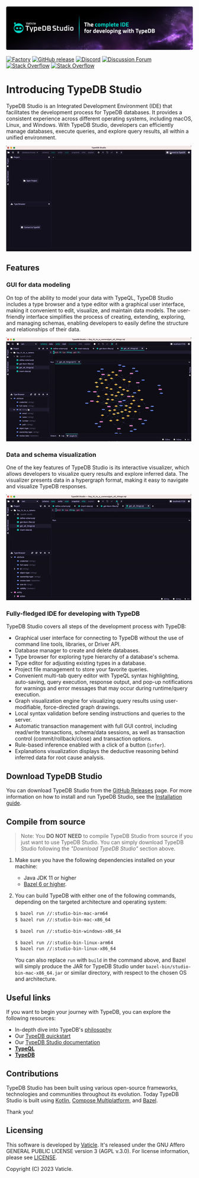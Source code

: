 [![TypeDB Studio](./docs/images/studio_banner.png)](https://typedb.com/docs/typedb/connecting/studio)

[![Factory](https://factory.vaticle.com/api/status/vaticle/typedb-studio/badge.svg)](https://factory.vaticle.com/vaticle/typedb-studio)
[![GitHub release](https://img.shields.io/github/release/vaticle/typedb-studio.svg)](https://github.com/vaticle/typedb-studio/releases/latest)
[![Discord](https://img.shields.io/discord/665254494820368395?color=7389D8&label=chat&logo=discord&logoColor=ffffff)](https://typedb.com/discord)
[![Discussion Forum](https://img.shields.io/badge/discourse-forum-blue.svg)](https://forum.typedb.com)
[![Stack Overflow](https://img.shields.io/badge/stackoverflow-typedb-796de3.svg)](https://stackoverflow.com/questions/tagged/typedb)
[![Stack Overflow](https://img.shields.io/badge/stackoverflow-typeql-3dce8c.svg)](https://stackoverflow.com/questions/tagged/typeql)

# Introducing TypeDB Studio

TypeDB Studio is an Integrated Development Environment (IDE)
that facilitates the development process for TypeDB databases.
It provides a consistent experience across different operating systems, including macOS, Linux, and Windows.
With TypeDB Studio, developers can efficiently manage databases, execute queries,
and explore query results, all within a unified environment.

[![Manage Database Schemas](./docs/images/create.gif)](./docs/images/create.gif)

## Features

### GUI for data modeling

On top of the ability to model your data with TypeQL,
TypeDB Studio includes a type browser and a type editor with a graphical user interface,
making it convenient to edit, visualize, and maintain data models.
The user-friendly interface simplifies the process of creating, extending, exploring, and managing schemas,
enabling developers to easily define the structure and relationships of their data.

[![Type editor](./docs/images/edit.gif)](./docs/images/edit.gif)

### Data and schema visualization

One of the key features of TypeDB Studio is its interactive visualizer, 
which allows developers to visualize query results and explore inferred data.
The visualizer presents data in a hypergraph format,
making it easy to navigate and visualize TypeDB responses.

[![Response Visualisation](./docs/images/query.gif)](./docs/images/query.gif)

### Fully-fledged IDE for developing with TypeDB

TypeDB Studio covers all steps of the development process with TypeDB:

- Graphical user interface for connecting to TypeDB without the use of command line tools, libraries, or Driver API.
- Database manager to create and delete databases.
- Type browser for exploring type hierarchy of a database's schema.
- Type editor for adjusting existing types in a database.
- Project file management to store your favorite queries.
- Convenient multi-tab query editor with TypeQL syntax highlighting, auto-saving, query execution, response output, 
  and pop-up notifications for warnings and error messages that may occur during runtime/query execution.
- Graph visualization engine for visualizing query results using user-modifiable, force-directed graph drawings.
- Local syntax validation before sending instructions and queries to the server.
- Automatic transaction management with full GUI control, including read/write transactions, schema/data sessions, as 
  well as transaction control (commit/rollback/close) and transaction options.
- Rule-based inference enabled with a click of a button (`infer`).
- Explanations visualization displays the deductive reasoning behind inferred data for root cause analysis.

## Download TypeDB Studio

You can download TypeDB Studio from the [GitHub Releases](https://github.com/vaticle/typedb-studio/releases) page.
For more information on how to install and run TypeDB Studio, see the 
[Installation guide](https://typedb.com/docs/home/install#_studio).

## Compile from source

> Note: You **DO NOT NEED** to compile TypeDB Studio from source if you just want to use TypeDB Studio.
> You can simply download TypeDB Studio following the _"Download TypeDB Studio"_ section above.

1. Make sure you have the following dependencies installed on your machine:
    - Java JDK 11 or higher
    - [Bazel 6 or higher](https://bazel.build/install).
 
2. You can build TypeDB with either one of the following commands, depending on the targeted architecture and 
   operating system: 
   ```sh
   $ bazel run //:studio-bin-mac-arm64
   $ bazel run //:studio-bin-mac-x86_64
   ```
   ```sh
   $ bazel run //:studio-bin-windows-x86_64
   ```
   ```sh
   $ bazel run //:studio-bin-linux-arm64
   $ bazel run //:studio-bin-linux-x86_64
   ```
   You can also replace `run` with `build` in the command above, and Bazel will simply produce the JAR for TypeDB Studio
   under `bazel-bin/studio-bin-mac-x86_64.jar` or similar directory, with respect to the chosen OS and architecture.

## Useful links

If you want to begin your journey with TypeDB, you can explore the following resources:

* In-depth dive into TypeDB's [philosophy](https://typedb.com/philosophy)
* Our [TypeDB quickstart](https://typedb.com/docs/typedb/quickstart-guide)
* Our [TypeDB Studio documentation](https://typedb.com/docs/clients/studio)
* **[TypeQL](https://github.com/vaticle/typeql)**
* **[TypeDB](https://github.com/vaticle/typedb)**

## Contributions

TypeDB Studio has been built using various open-source frameworks, technologies and communities throughout its 
evolution. Today TypeDB Studio is built
using [Kotlin](https://kotlinlang.org),
[Compose Multiplatform](https://github.com/JetBrains/compose-jb),
and [Bazel](https://bazel.build).

Thank you!

## Licensing

This software is developed by [Vaticle](https://typedb.com/). 
It's released under the GNU Affero GENERAL PUBLIC LICENSE version 3 (AGPL v.3.0). 
For license information, please see [LICENSE](https://github.com/vaticle/typedb-studio/blob/master/LICENSE). 

Copyright (C) 2023 Vaticle.
